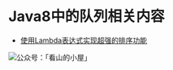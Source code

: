# Java8中的队列相关内容

- [使用Lambda表达式实现超强的排序功能](https://mp.weixin.qq.com/s/Vhw-2lgCvmhNI5aeXOWYNg)

![公众号：「看山的小屋」](http://static.howardliu.cn/about/kanshanshuo.png)
